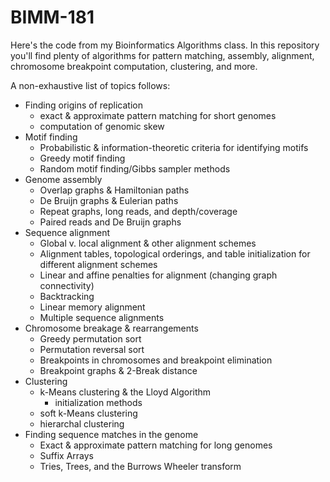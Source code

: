 # BIMM-181
Here's the code from my Bioinformatics Algorithms class. In this repository you'll find plenty of algorithms for pattern matching, assembly, alignment, chromosome breakpoint computation, clustering, and more.

A non-exhaustive list of topics follows:
 - Finding origins of replication 
   - exact & approximate pattern matching for short genomes
   - computation of genomic skew
 - Motif finding
   - Probabilistic & information-theoretic criteria for identifying motifs
   - Greedy motif finding
   - Random motif finding/Gibbs sampler methods
 - Genome assembly
   - Overlap graphs & Hamiltonian paths
   - De Bruijn graphs & Eulerian paths
   - Repeat graphs, long reads, and depth/coverage
   - Paired reads and De Bruijn graphs
 - Sequence alignment
   - Global v. local alignment & other alignment schemes
   - Alignment tables, topological orderings, and table initialization for different alignment schemes
   - Linear and affine penalties for alignment (changing graph connectivity)
   - Backtracking
   - Linear memory alignment
   - Multiple sequence alignments
 - Chromosome breakage & rearrangements
   - Greedy permutation sort
   - Permutation reversal sort
   - Breakpoints in chromosomes and breakpoint elimination
   - Breakpoint graphs & 2-Break distance
 - Clustering
   - k-Means clustering & the Lloyd Algorithm
     - initialization methods
   - soft k-Means clustering
   - hierarchal clustering
 - Finding sequence matches in the genome
   - Exact & approximate pattern matching for long genomes
   - Suffix Arrays
   - Tries, Trees, and the Burrows Wheeler transform
